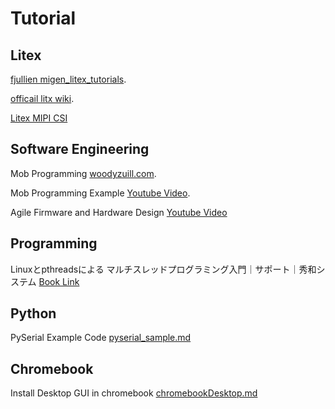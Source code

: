 
# Tutorial

## Litex

[fjullien migen_litex_tutorials](https://github.com/fjullien/migen_litex_tutorials).

[officail litx wiki](https://github.com/enjoy-digital/litex/wiki).

[Litex MIPI CSI](https://github.com/gatecat/litex-nexus-mipi)

## Software Engineering

Mob Programming
[woodyzuill.com](https://woodyzuill.com/).

Mob Programming Example
[Youtube Video](https://www.youtube.com/watch?v=p_pvslS4gEI&t=4s).

Agile Firmware and Hardware Design
[Youtube Video](https://www.youtube.com/watch?v=rG4rC5oLx7Y&t=1s)

## Programming

Linuxとpthreadsによる マルチスレッドプログラミング入門｜サポート｜秀和システム
[Book Link](https://www.shuwasystem.co.jp/support/7980html/5372.html)

## Python

PySerial Example Code [pyserial_sample.md](subtitles/pyserial_sample.md)

## Chromebook

Install Desktop GUI in chromebook [chromebookDesktop.md](subtitles/chromebookDesktop.md)